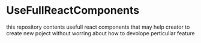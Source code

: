# UseFullReactComponents
this repository contents usefull react components that may help creator to create new poject without worring about how to devolope perticullar feature 

